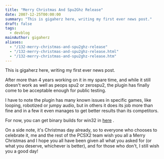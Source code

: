 ```yaml
---
title: "Merry Christmas And Spu2Ghz Release"
date: 2007-12-25T00:00:00
summary: "This is gigaherz here, writing my first ever news post."
draft: false
tags:
  - devblog
mainAuthor: gigaherz
aliases:
  - "/132-merry-christmas-and-spu2ghz-release"
  - "/132-merry-christmas-and-spu2ghz-release.html"
  - "/132-merry-christmas-and-spu2ghz-release.htm"
---
```


This is gigaherz here, writing my first ever news post.

After more than 4 years working on it in my spare time, and while it
still doesn't work as well as peops spu2 or zerospu2, the plugin has
finally come to be acceptable enough for public testing.

I have to note the plugin has many known issues in specific games, like
looping, robotized or jumpy audio, but in others it does its job more
than fine and in a few it even manages to get better results than its
competitors.

For now, you can get binary builds for win32 in
[here](http://forums.pcsx2.net/thread-2352.html) .

On a side note, it's Christmas day already, so to everyone who chooses
to celebrate it, me and the rest of the PCSX2 team wish you all a Merry
Christmas and I hope you all have been given all what you asked for (or
what you deserve, whichever is better), and for those who don't, I
still wish you a good day!
